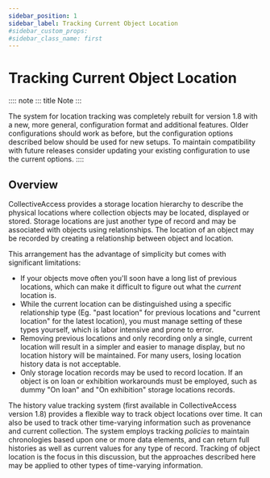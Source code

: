 ```yaml
---
sidebar_position: 1
sidebar_label: Tracking Current Object Location
#sidebar_custom_props:
#sidebar_class_name: first
---
```

# Tracking Current Object Location

:::: note
::: title
Note
:::

The system for location tracking was completely rebuilt for version 1.8
with a new, more general, configuration format and additional features.
Older configurations should work as before, but the configuration
options described below should be used for new setups. To maintain
compatibility with future releases consider updating your existing
configuration to use the current options.
::::

## Overview

CollectiveAccess provides a storage location hierarchy to describe the
physical locations where collection objects may be located, displayed or
stored. Storage locations are just another type of record and may be
associated with objects using relationships. The location of an object
may be recorded by creating a relationship between object and location.


This arrangement has the advantage of simplicity but comes with
significant limitations:

-   If your objects move often you\'ll soon have a long list of previous
    locations, which can make it difficult to figure out what the
    *current* location is.
-   While the current location can be distinguished using a specific
    relationship type (Eg. \"past location\" for previous locations and
    \"current location\" for the latest location), you must manage
    setting of these types yourself, which is labor intensive and prone
    to error.
-   Removing previous locations and only recording only a single,
    current location will result in a simpler and easier to manage
    display, but no location history will be maintained. For many users,
    losing location history data is not acceptable.
-   Only storage location records may be used to record location. If an
    object is on loan or exhibition workarounds must be employed, such
    as dummy \"On loan\" and \"On exhibition\" storage locations
    records.

The history value tracking system (first available in CollectiveAccess
version 1.8) provides a flexible way to track object locations over
time. It can also be used to track other time-varying information such
as provenance and current collection. The system employs tracking
*policies* to maintain chronologies based upon one or more data
elements, and can return full histories as well as current values for
any type of record. Tracking of object location is the focus in this
discussion, but the approaches described here may be applied to other
types of time-varying information.

